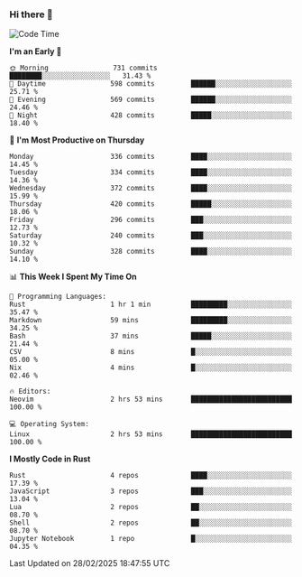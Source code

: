 ### Hi there 👋
<!--START_SECTION:waka-->
![Code Time](http://img.shields.io/badge/Code%20Time-506%20hrs%2016%20mins-blue)

**I'm an Early 🐤** 

```text
🌞 Morning                731 commits         ████████░░░░░░░░░░░░░░░░░   31.43 % 
🌆 Daytime                598 commits         ██████░░░░░░░░░░░░░░░░░░░   25.71 % 
🌃 Evening                569 commits         ██████░░░░░░░░░░░░░░░░░░░   24.46 % 
🌙 Night                  428 commits         █████░░░░░░░░░░░░░░░░░░░░   18.40 % 
```
📅 **I'm Most Productive on Thursday** 

```text
Monday                   336 commits         ████░░░░░░░░░░░░░░░░░░░░░   14.45 % 
Tuesday                  334 commits         ████░░░░░░░░░░░░░░░░░░░░░   14.36 % 
Wednesday                372 commits         ████░░░░░░░░░░░░░░░░░░░░░   15.99 % 
Thursday                 420 commits         █████░░░░░░░░░░░░░░░░░░░░   18.06 % 
Friday                   296 commits         ███░░░░░░░░░░░░░░░░░░░░░░   12.73 % 
Saturday                 240 commits         ███░░░░░░░░░░░░░░░░░░░░░░   10.32 % 
Sunday                   328 commits         ████░░░░░░░░░░░░░░░░░░░░░   14.10 % 
```


📊 **This Week I Spent My Time On** 

```text
💬 Programming Languages: 
Rust                     1 hr 1 min          █████████░░░░░░░░░░░░░░░░   35.47 % 
Markdown                 59 mins             █████████░░░░░░░░░░░░░░░░   34.25 % 
Bash                     37 mins             █████░░░░░░░░░░░░░░░░░░░░   21.44 % 
CSV                      8 mins              █░░░░░░░░░░░░░░░░░░░░░░░░   05.00 % 
Nix                      4 mins              █░░░░░░░░░░░░░░░░░░░░░░░░   02.46 % 

🔥 Editors: 
Neovim                   2 hrs 53 mins       █████████████████████████   100.00 % 

💻 Operating System: 
Linux                    2 hrs 53 mins       █████████████████████████   100.00 % 
```

**I Mostly Code in Rust** 

```text
Rust                     4 repos             ████░░░░░░░░░░░░░░░░░░░░░   17.39 % 
JavaScript               3 repos             ███░░░░░░░░░░░░░░░░░░░░░░   13.04 % 
Lua                      2 repos             ██░░░░░░░░░░░░░░░░░░░░░░░   08.70 % 
Shell                    2 repos             ██░░░░░░░░░░░░░░░░░░░░░░░   08.70 % 
Jupyter Notebook         1 repo              █░░░░░░░░░░░░░░░░░░░░░░░░   04.35 % 
```




 Last Updated on 28/02/2025 18:47:55 UTC
<!--END_SECTION:waka-->

<!--
**YoganshSharma/YoganshSharma** is a ✨ _special_ ✨ repository because its `README.md` (this file) appears on your GitHub profile.

Here are some ideas to get you started:

- 🔭 I’m currently working on ...
- 🌱 I’m currently learning ...
- 👯 I’m looking to collaborate on ...
- 🤔 I’m looking for help with ...
- 💬 Ask me about ...
- 📫 How to reach me: ...
- 😄 Pronouns: ...
- ⚡ Fun fact: ...
-->
